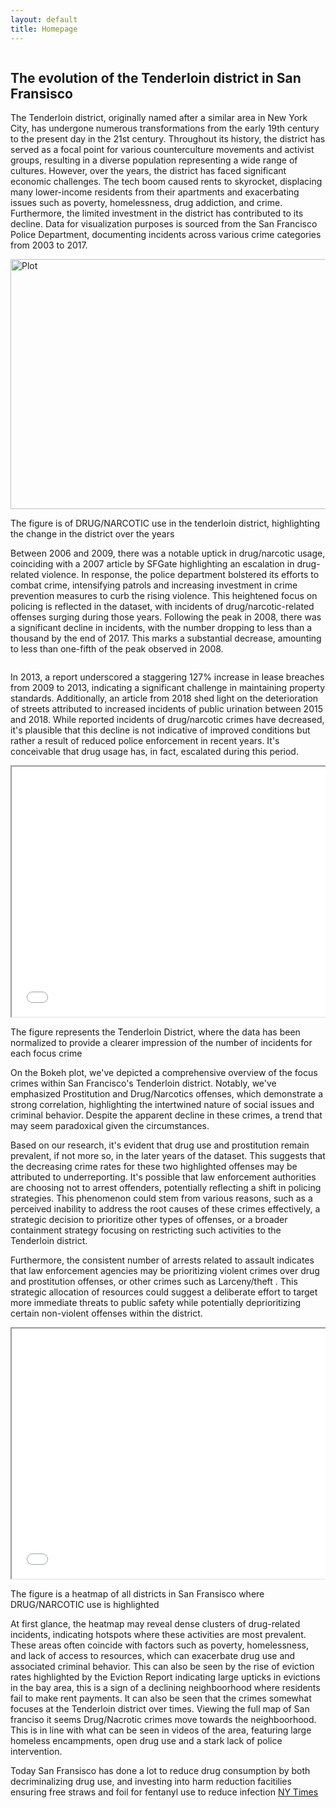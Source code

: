```yaml
---
layout: default
title: Homepage
---
```


<div class="container">
    <div class="column">
        <h2>The evolution of the Tenderloin district in San Fransisco </h2>
        <p>The Tenderloin district, originally named after a similar area in New York City, has undergone numerous transformations from the early 19th century to the present day in the 21st century. Throughout its history, the district has served as a focal point for various counterculture movements and activist groups, resulting in a diverse population representing a wide range of cultures.
However, over the years, the district has faced significant economic challenges. The tech boom caused rents to skyrocket, displacing many lower-income residents from their apartments and exacerbating issues such as poverty, homelessness, drug addiction, and crime. Furthermore, the limited investment in the district has contributed to its decline.
Data for visualization purposes is sourced from the San Francisco Police Department, documenting incidents across various crime categories from 2003 to 2017. </p>
        <img src="{{ site.baseurl }}/assets/figure.png" alt="Plot" width="600" height="400">
        <p>The figure is of DRUG/NARCOTIC use in the tenderloin district, highlighting the change in the district over the years</p>
        <p>Between 2006 and 2009, there was a notable uptick in drug/narcotic usage, coinciding with a 2007 article by SFGate highlighting an escalation in drug-related violence. In response, the police department bolstered its efforts to combat crime, intensifying patrols and increasing investment in crime prevention measures to curb the rising violence. This heightened focus on policing is reflected in the dataset, with incidents of drug/narcotic-related offenses surging during those years.
        Following the peak in 2008, there was a significant decline in incidents, with the number dropping to less than a thousand by the end of 2017. This marks a substantial decrease, amounting to less than one-fifth of the peak observed in 2008.</p>
    </div>
    <div class="column">
    <p>In 2013, a report underscored a staggering 127% increase in lease breaches from 2009 to 2013, indicating a significant challenge in maintaining property standards. Additionally, an article from 2018 shed light on the deterioration of streets attributed to increased incidents of public urination between 2015 and 2018. While reported incidents of drug/narcotic crimes have decreased, it's plausible that this decline is not indicative of improved conditions but rather a result of reduced police enforcement in recent years. It's conceivable that drug usage has, in fact, escalated during this period.</p>
        <iframe src="{{ site.baseurl }}/assets/bokeh_plot.html" width="600" height="400"></iframe>
        <p>The figure represents the Tenderloin District, where the data has been normalized to provide a clearer impression of the number of incidents for each focus crime</p>
        <p>On the Bokeh plot, we've depicted a comprehensive overview of the focus crimes within San Francisco's Tenderloin district. Notably, we've emphasized Prostitution and Drug/Narcotics offenses, which demonstrate a strong correlation, highlighting the intertwined nature of social issues and criminal behavior. Despite the apparent decline in these crimes, a trend that may seem paradoxical given the circumstances.

Based on our research, it's evident that drug use and prostitution remain prevalent, if not more so, in the later years of the dataset. This suggests that the decreasing crime rates for these two highlighted offenses may be attributed to underreporting. It's possible that law enforcement authorities are choosing not to arrest offenders, potentially reflecting a shift in policing strategies. This phenomenon could stem from various reasons, such as a perceived inability to address the root causes of these crimes effectively, a strategic decision to prioritize other types of offenses, or a broader containment strategy focusing on restricting such activities to the Tenderloin district.

Furthermore, the consistent number of arrests related to assault indicates that law enforcement agencies may be prioritizing violent crimes over drug and prostitution offenses, or other crimes such as Larceny/theft . This strategic allocation of resources could suggest a deliberate effort to target more immediate threats to public safety while potentially deprioritizing certain non-violent offenses within the district.</p>
    </div>
    <div class="column">
        <iframe src="{{ site.baseurl }}/assets/heatmap.html" width="600" height="400"></iframe>
        <p>The figure is a heatmap of all districts in San Fransisco where DRUG/NARCOTIC use is highlighted</p>
        <p>At first glance, the heatmap may reveal dense clusters of drug-related incidents, indicating hotspots where these activities are most prevalent. These areas often coincide with factors such as poverty, homelessness, and lack of access to resources, which can exacerbate drug use and associated criminal behavior.
This can also be seen by the rise of eviction rates highlighted by the Eviction Report indicating large upticks in evictions in the bay area, this is a sign of a declining neighboorhood where residents fail to make rent payments.
It can also be seen that the crimes somewhat focuses at the Tenderloin district over times. Viewing the full map of San franciso it seems Drug/Nacrotic crimes move towards the neighboorhood. 
This is in line with what can be seen in videos of the area, featuring large homeless encampments, open drug use and a stark lack of police intervention.</p>
        <p>Today San Fransisco has done a lot to reduce drug consumption by both decriminalizing drug use, and investing into harm reduction facitilies ensuring free straws and foil for fentanyl use to reduce infection [NY Times](https://www.nytimes.com/2024/01/31/upshot/san-francisco-drug-crisis.html#:~:text=What%20San%20Francisco%20did%3A%20California's,for%20drug%20possession%20or%20use)</p>
    </div>
</div>
